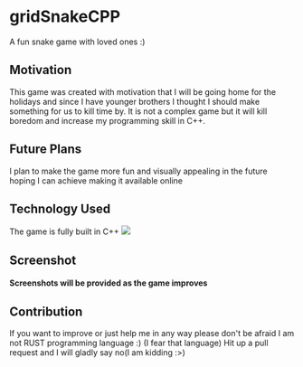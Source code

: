 # gridSnakeCPP

A fun snake game with loved ones :)

## Motivation

This game was created with motivation that I will be going home for the holidays and since I have younger brothers I thought I should make something for us to kill time by. It is not a complex game but it will kill boredom and increase my programming skill in C++.

## Future Plans

I plan to make the game more fun and visually appealing in the future hoping I can achieve making it available online

## Technology Used

The game is fully built in C++ <img src="https://img.shields.io/badge/C%2B%2B-%2300599C.svg?style=for-the-badge&logo=c%2B%2B&logoColor=white">

## Screenshot

#### **Screenshots will be provided as the game improves**

## Contribution

If you want to improve or just help me in any way please don't be afraid I am not RUST programming language :) (I fear that language)
Hit up a pull request and I will gladly say no(I am kidding :>)
